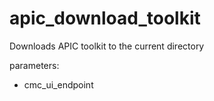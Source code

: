 # apic_download_toolkit

Downloads APIC toolkit to the current directory
  
parameters:
- cmc_ui_endpoint
